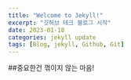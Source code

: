 ```yaml
---
title: "Welcome to Jekyll!"
excerpt: "깃허브 테크 블로그 시작"
date: 2023-01-18
categories: jekyll update
tags: [Blog, jekyll, Github, Git]
---
```


##중요한건 꺾이지 않는 마음!

